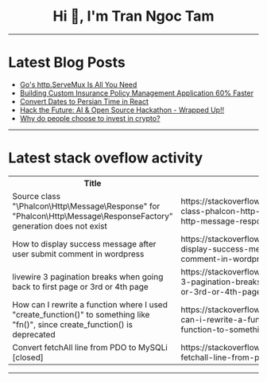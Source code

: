 <h1 align="center">Hi 👋, I'm Tran Ngoc Tam</h1>

---

# Latest Blog Posts 
<!-- BLOG-POST-LIST:START -->
- [Go&#39;s http.ServeMux Is All You Need](https://dev.to/leapcell/gos-httpservemux-is-all-you-need-1mam)
- [Building Custom Insurance Policy Management Application 60% Faster](https://dev.to/openkoda/building-custom-insurance-policy-management-application-60-faster-667)
- [Convert Dates to Persian Time in React](https://dev.to/joodi/convert-dates-to-persian-time-in-react-1a6e)
- [Hack the Future: AI &amp; Open Source Hackathon - Wrapped Up!!](https://dev.to/abdibrokhim/hack-the-future-ai-open-source-hackathon-wrapped-up-30ak)
- [Why do people choose to invest in crypto?](https://dev.to/cryptosandy/why-do-people-choose-to-invest-in-crypto-3ki3)
<!-- BLOG-POST-LIST:END -->

---

# Latest stack oveflow activity
<table>
  <tr><th>Title</th><th>Link</th></tr>
  <!-- STACKOVERFLOW:START --><tr><td>Source class &quot;\Phalcon\Http\Message\Response&quot; for &quot;Phalcon\Http\Message\ResponseFactory&quot; generation does not exist</td><td>https://stackoverflow.com/questions/79390917/source-class-phalcon-http-message-response-for-phalcon-http-message-response</td></tr><tr><td>How to display success message after user submit comment in wordpress</td><td>https://stackoverflow.com/questions/79390893/how-to-display-success-message-after-user-submit-comment-in-wordpress</td></tr><tr><td>livewire 3 pagination breaks when going back to first page or 3rd or 4th page</td><td>https://stackoverflow.com/questions/79390879/livewire-3-pagination-breaks-when-going-back-to-first-page-or-3rd-or-4th-page</td></tr><tr><td>How can I rewrite a function where I used &quot;create_function&lpar;&rpar;&quot; to something like &quot;fn&lpar;&rpar;&quot;, since create_function&lpar;&rpar; is deprecated</td><td>https://stackoverflow.com/questions/79390851/how-can-i-rewrite-a-function-where-i-used-create-function-to-something-like</td></tr><tr><td>Convert fetchAll line from PDO to MySQLi [closed]</td><td>https://stackoverflow.com/questions/79390789/convert-fetchall-line-from-pdo-to-mysqli</td></tr><!-- STACKOVERFLOW:END -->
</table>

---



